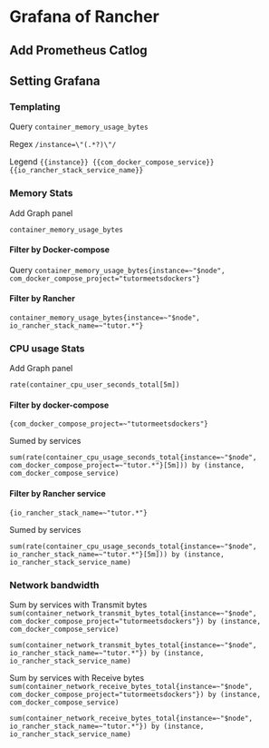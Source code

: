 # Grafana of Rancher

## Add Prometheus Catlog



## Setting Grafana

### Templating

Query `container_memory_usage_bytes`

Regex `/instance=\"(.*?)\"/`

Legend `{{instance}} {{com_docker_compose_service}}` `{{io_rancher_stack_service_name}}`

### Memory Stats

Add Graph panel

`container_memory_usage_bytes`

#### Filter by Docker-compose

Query `container_memory_usage_bytes{instance=~"$node", com_docker_compose_project="tutormeetsdockers"}`

#### Filter by Rancher

`container_memory_usage_bytes{instance=~"$node", io_rancher_stack_name=~"tutor.*"}`



### CPU usage Stats

Add Graph panel 

`rate(container_cpu_user_seconds_total[5m])`

#### Filter by docker-compose

`{com_docker_compose_project=~"tutormeetsdockers"}`

Sumed by services

`sum(rate(container_cpu_usage_seconds_total{instance=~"$node", com_docker_compose_project=~"tutor.*"}[5m])) by (instance, com_docker_compose_service)`

#### Filter by Rancher service

`{io_rancher_stack_name=~"tutor.*"}`

Sumed by services

`sum(rate(container_cpu_usage_seconds_total{instance=~"$node", io_rancher_stack_name=~"tutor.*"}[5m])) by (instance, io_rancher_stack_service_name)`



### Network bandwidth

Sum by services with Transmit bytes `sum(container_network_transmit_bytes_total{instance=~"$node", com_docker_compose_project="tutormeetsdockers"}) by (instance, com_docker_compose_service)`

`sum(container_network_transmit_bytes_total{instance=~"$node", io_rancher_stack_name=~"tutor.*"}) by (instance, io_rancher_stack_service_name)`



Sum by services with Receive bytes `sum(container_network_receive_bytes_total{instance=~"$node", com_docker_compose_project="tutormeetsdockers"}) by (instance, com_docker_compose_service)`

`sum(container_network_receive_bytes_total{instance=~"$node", io_rancher_stack_name=~"tutor.*"}) by (instance, io_rancher_stack_service_name)`